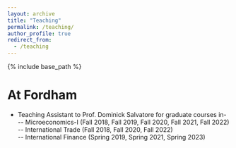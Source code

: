 ```yaml
---
layout: archive
title: "Teaching"
permalink: /teaching/
author_profile: true
redirect_from:
  - /teaching
---
```

{% include base_path %}

At Fordham
======
* Teaching Assistant to Prof. Dominick Salvatore for graduate courses in- <br>
-- Microeconomics-I (Fall 2018, Fall 2019, Fall 2020, Fall 2021, Fall 2022) <br>
-- International Trade (Fall 2018, Fall 2020, Fall 2022) <br>
-- International Finance (Spring 2019, Spring 2021, Spring 2023) <br>


